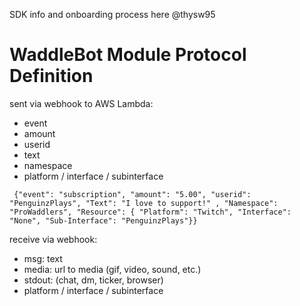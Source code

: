 SDK info and onboarding process here @thysw95

# WaddleBot Module Protocol Definition
sent via webhook to AWS Lambda:
* event
* amount
* userid
* text
* namespace
* platform / interface / subinterface 

``` {"event": "subscription", "amount": "5.00", "userid": "PenguinzPlays", "Text": "I love to support!" , "Namespace": "ProWaddlers", "Resource": { "Platform": "Twitch", "Interface": "None", "Sub-Interface": "PenguinzPlays"}}```

 
receive via webhook:
* msg: text
* media: url to media (gif, video, sound, etc.) 
* stdout: (chat, dm, ticker, browser)
* platform / interface / subinterface 
